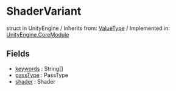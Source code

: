 # ShaderVariant
struct in UnityEngine
 / Inherits from: <a href="https://docs.unity3d.com/6000.0/Documentation/ScriptReference/ValueType.html">ValueType</a> / Implemented in: <a href="https://docs.unity3d.com/6000.0/Documentation/ScriptReference/UnityEngine.CoreModule.html">UnityEngine.CoreModule</a>

## Fields
- <a href="https://docs.unity3d.com/6000.0/Documentation/ScriptReference/ShaderVariant-keywords.html">keywords</a> : String[]
- <a href="https://docs.unity3d.com/6000.0/Documentation/ScriptReference/ShaderVariant-passType.html">passType</a> : PassType
- <a href="https://docs.unity3d.com/6000.0/Documentation/ScriptReference/ShaderVariant-shader.html">shader</a> : Shader
